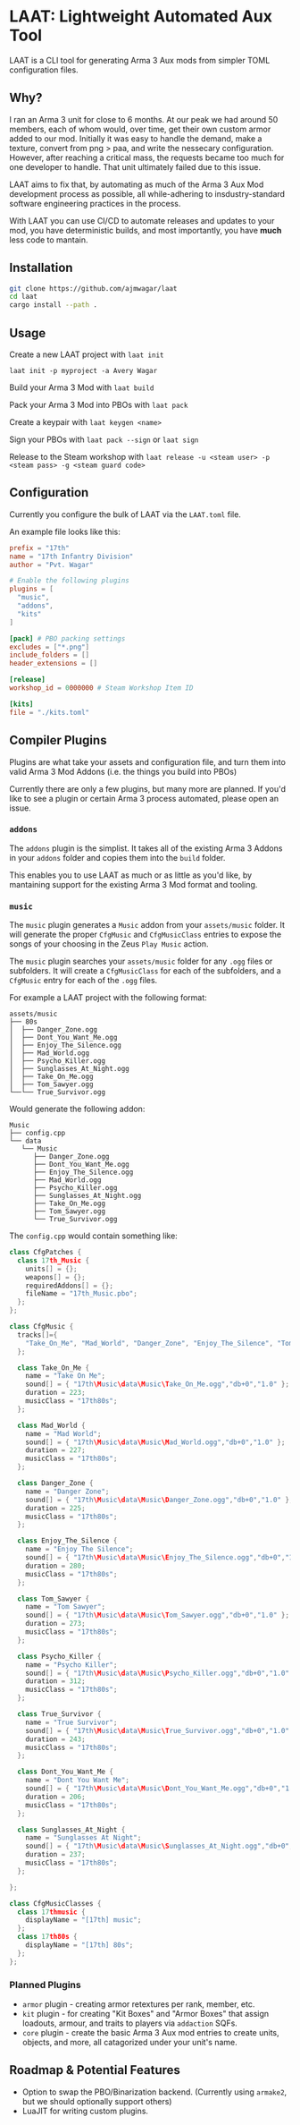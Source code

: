 # LAAT: Lightweight Automated Aux Tool

LAAT is a CLI tool for generating Arma 3 Aux mods from simpler TOML configuration files.

## Why?

I ran an Arma 3 unit for close to 6 months. At our peak we had around 50 members, each of whom would, over time, get their own custom armor added to our mod. Initially it was easy to handle the demand, make a texture, convert from png > paa, and write the nessecary configuration. However, after reaching a critical mass, the requests became too much for one developer to handle. That unit ultimately failed due to this issue.

LAAT aims to fix that, by automating as much of the Arma 3 Aux Mod development process as possible, all while-adhering to insdustry-standard software engineering practices in the process.

With LAAT you can use CI/CD to automate releases and updates to your mod, you have deterministic builds, and most importantly, you have **much** less code to mantain. 

## Installation

```bash
git clone https://github.com/ajmwagar/laat
cd laat
cargo install --path .
```

## Usage

Create a new LAAT project with `laat init`

`laat init -p myproject -a Avery Wagar`

Build your Arma 3 Mod with `laat build`

Pack your Arma 3 Mod into PBOs with `laat pack`

Create a keypair with `laat keygen <name>`

Sign your PBOs with `laat pack --sign` or `laat sign`

Release to the Steam workshop with `laat release -u <steam user> -p <steam pass> -g <steam guard code>`

## Configuration

Currently you configure the bulk of LAAT via the `LAAT.toml` file.

An example file looks like this:

```toml
prefix = "17th"
name = "17th Infantry Division"
author = "Pvt. Wagar"

# Enable the following plugins
plugins = [
  "music",
  "addons",
  "kits"
]

[pack] # PBO packing settings
excludes = ["*.png"]
include_folders = []
header_extensions = []

[release]
workshop_id = 0000000 # Steam Workshop Item ID

[kits]
file = "./kits.toml"
```


## Compiler Plugins

Plugins are what take your assets and configuration file, and turn them into valid Arma 3 Mod Addons (i.e. the things you build into PBOs)

Currently there are only a few plugins, but many more are planned. If you'd like to see a plugin or certain Arma 3 process automated, please open an issue.

### `addons`

The `addons` plugin is the simplist. It takes all of the existing Arma 3 Addons in your `addons` folder and copies them into the `build` folder.

This enables you to use LAAT as much or as little as you'd like, by mantaining support for the existing Arma 3 Mod format and tooling.

### `music`

The `music` plugin generates a `Music` addon from your `assets/music` folder. It will generate the proper `CfgMusic` and `CfgMusicClass` entries to expose the songs of your choosing in the Zeus `Play Music` action.

The `music` plugin searches your `assets/music` folder for any `.ogg` files or subfolders. It will create a `CfgMusicClass` for each of the subfolders, and a `CfgMusic` entry for each of the `.ogg` files.

For example a LAAT project with the following format:

```
assets/music
├── 80s
│  ├── Danger_Zone.ogg
│  ├── Dont_You_Want_Me.ogg
│  ├── Enjoy_The_Silence.ogg
│  ├── Mad_World.ogg
│  ├── Psycho_Killer.ogg
│  ├── Sunglasses_At_Night.ogg
│  ├── Take_On_Me.ogg
│  ├── Tom_Sawyer.ogg
└──└── True_Survivor.ogg
```

Would generate the following addon:

```
Music
├── config.cpp
└── data
   └── Music
      ├── Danger_Zone.ogg
      ├── Dont_You_Want_Me.ogg
      ├── Enjoy_The_Silence.ogg
      ├── Mad_World.ogg
      ├── Psycho_Killer.ogg
      ├── Sunglasses_At_Night.ogg
      ├── Take_On_Me.ogg
      ├── Tom_Sawyer.ogg
      └── True_Survivor.ogg
```

The `config.cpp` would contain something like:

```cpp
class CfgPatches {
  class 17th_Music {
    units[] = {};
    weapons[] = {};
    requiredAddons[] = {};
    fileName = "17th_Music.pbo";
  };
};

class CfgMusic {
  tracks[]={
    "Take_On_Me", "Mad_World", "Danger_Zone", "Enjoy_The_Silence", "Tom_Sawyer", "Psycho_Killer", "True_Survivor", "Dont_You_Want_Me", "Sunglasses_At_Night"
  };

  class Take_On_Me {
    name = "Take On Me";
    sound[] = { "17th\Music\data\Music\Take_On_Me.ogg","db+0","1.0" };
    duration = 223;
    musicClass = "17th80s";
  };

  class Mad_World {
    name = "Mad World";
    sound[] = { "17th\Music\data\Music\Mad_World.ogg","db+0","1.0" };
    duration = 227;
    musicClass = "17th80s";
  };

  class Danger_Zone {
    name = "Danger Zone";
    sound[] = { "17th\Music\data\Music\Danger_Zone.ogg","db+0","1.0" };
    duration = 225;
    musicClass = "17th80s";
  };

  class Enjoy_The_Silence {
    name = "Enjoy The Silence";
    sound[] = { "17th\Music\data\Music\Enjoy_The_Silence.ogg","db+0","1.0" };
    duration = 280;
    musicClass = "17th80s";
  };

  class Tom_Sawyer {
    name = "Tom Sawyer";
    sound[] = { "17th\Music\data\Music\Tom_Sawyer.ogg","db+0","1.0" };
    duration = 273;
    musicClass = "17th80s";
  };

  class Psycho_Killer {
    name = "Psycho Killer";
    sound[] = { "17th\Music\data\Music\Psycho_Killer.ogg","db+0","1.0" };
    duration = 312;
    musicClass = "17th80s";
  };

  class True_Survivor {
    name = "True Survivor";
    sound[] = { "17th\Music\data\Music\True_Survivor.ogg","db+0","1.0" };
    duration = 243;
    musicClass = "17th80s";
  };

  class Dont_You_Want_Me {
    name = "Dont You Want Me";
    sound[] = { "17th\Music\data\Music\Dont_You_Want_Me.ogg","db+0","1.0" };
    duration = 206;
    musicClass = "17th80s";
  };

  class Sunglasses_At_Night {
    name = "Sunglasses At Night";
    sound[] = { "17th\Music\data\Music\Sunglasses_At_Night.ogg","db+0","1.0" };
    duration = 237;
    musicClass = "17th80s";
  };

};

class CfgMusicClasses {
  class 17thmusic {
    displayName = "[17th] music";
  };
  class 17th80s {
    displayName = "[17th] 80s";
  };
};
```


### Planned Plugins

- `armor` plugin - creating armor retextures per rank, member, etc.
- `kit` plugin - for creating "Kit Boxes" and "Armor Boxes" that assign loadouts, armour, and traits to players via `addaction` SQFs.
- `core` plugin - create the basic Arma 3 Aux mod entries to create units, objects, and more, all catagorized under your unit's name.


## Roadmap & Potential Features

- Option to swap the PBO/Binarization backend. (Currently using `armake2`, but we should optionally support others)
- LuaJIT for writing custom plugins.

